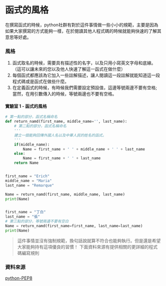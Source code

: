 # 函式的風格

在撰寫函式的時候，python社群有對於這件事情做一些小小的規範，主要是因為如果大家撰寫的方式能夠一樣，在於閱讀其他人程式碼的時候就能夠快速的了解其意思等好處。

### 風格

1. 函式取名的時候，需要具有描述性的名字，以及只用小寫英文字母和底線。（這可以讓未來的您以及他人快速了解這一函式在做什麼）
2. 每個函式都應該為它加入一些註解描述，讓人閱讀這一段註解就能知道這一段程式碼或是函式在做些什麼。
3. 在定義函式的時候，有時候我們需要設定預設值，這邊等號兩邊不要有空格; 當然，在用引數傳入的時候，等號兩邊也不要有空格。

#### 實驗室 1 - 函式的風格

```python
# 第一點的部分，函式名稱命名
def return_namd(first_name, middle_name='', last_name):
    # 第二點的部分，函式名稱命名
    '''
    建立一個能夠回傳外國人名以及中華人民的姓名的函式。
    '''
    if(middle_name):
        Name = first_name + ' ' + middle_name + ' ' + last_name
    else:
        Name = first_name + ' ' + last_name
    return Name


first_name = "Erich"
middle_name = "Maria"
last_name = "Remarque"

Name = return_namd(first_name, middle_name, last_name)
print(Name)


first_name = "丁白"
last_name = "張"
# 第三點的部分，等號兩邊不要有空白
Name = return_namd(first_name=first_name, last_name=last_name)
print(Name)
```

> 這件事情並沒有強制規範，換句話說就算不符合也能夠執行。但是還是希望大家能夠持有這項優良的習慣！ 下面資料來源有提供相關的更詳細的程式碼編寫規則

### 資料來源

[python-PEP8](https://www.python.org/dev/peps/pep-0008/)

